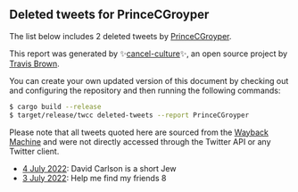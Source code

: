 ## Deleted tweets for PrinceCGroyper

The list below includes 2 deleted tweets by
[PrinceCGroyper](https://twitter.com/PrinceCGroyper).



This report was generated by ✨[cancel-culture](https://github.com/travisbrown/cancel-culture)✨,
an open source project by [Travis Brown](https://twitter.com/travisbrown).

You can create your own updated version of this document by checking out and configuring the
repository and then running the following commands:

```bash
$ cargo build --release
$ target/release/twcc deleted-tweets --report PrinceCGroyper
```

Please note that all tweets quoted here are sourced from the
[Wayback Machine](https://web.archive.org) and were not directly accessed through the Twitter API or
any Twitter client.

* [ 4 July 2022](https://web.archive.org/web/20220704031658/https://twitter.com/PrinceCGroyper/status/1543795546996948992): David Carlson is a short Jew <!--1543795546996948992-->
* [ 3 July 2022](https://web.archive.org/web/20220703215439/https://twitter.com/PrinceCGroyper/status/1543695272676450304): Help me find my friends 8 <!--1543695272676450304-->
